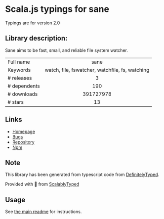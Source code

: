 
# Scala.js typings for sane

Typings are for version 2.0

## Library description:
Sane aims to be fast, small, and reliable file system watcher.

|                    |                 |
| ------------------ | :-------------: |
| Full name          | sane |
| Keywords           | watch, file, fswatcher, watchfile, fs, watching |
| # releases         | 3 |
| # dependents       | 190 |
| # downloads        | 391727978 |
| # stars            | 13 |

## Links
- [Homepage](https://github.com/amasad/sane)
- [Bugs](https://github.com/amasad/sane/issues)
- [Repository](https://github.com/amasad/sane)
- [Npm](https://www.npmjs.com/package/sane)
    


## Note
This library has been generated from typescript code from [DefinitelyTyped](https://definitelytyped.org).

Provided with :purple_heart: from [ScalablyTyped](https://github.com/oyvindberg/ScalablyTyped)

## Usage
See [the main readme](../../readme.md) for instructions.



